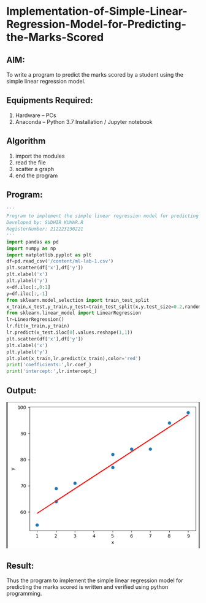 # Implementation-of-Simple-Linear-Regression-Model-for-Predicting-the-Marks-Scored

## AIM:
To write a program to predict the marks scored by a student using the simple linear regression model.

## Equipments Required:
1. Hardware – PCs
2. Anaconda – Python 3.7 Installation / Jupyter notebook

## Algorithm
1. import the modules
2. read the file
3. scatter a graph 
4. end the program

## Program:
```python
'''
Program to implement the simple linear regression model for predicting the marks scored.
Developed by: SUDHIR KUMAR.R 
RegisterNumber: 212223230221
'''
import pandas as pd
import numpy as np
import matplotlib.pyplot as plt
df=pd.read_csv('/content/ml-lab-1.csv')
plt.scatter(df['x'],df['y'])
plt.xlabel('x')
plt.ylabel('y')
x=df.iloc[:,0:1]
y=df.iloc[:,-1]
from sklearn.model_selection import train_test_split
x_train,x_test,y_train,y_test=train_test_split(x,y,test_size=0.2,random_state=0)
from sklearn.linear_model import LinearRegression
lr=LinearRegression()
lr.fit(x_train,y_train)
lr.predict(x_test.iloc[0].values.reshape(1,1))
plt.scatter(df['x'],df['y'])
plt.xlabel('x')
plt.ylabel('y')
plt.plot(x_train,lr.predict(x_train),color='red')
print('coefficients:',lr.coef_)
print('intercept:',lr.intercept_)
```

## Output:
![simple linear regression model for predicting the marks scored](pic.png)


## Result:
Thus the program to implement the simple linear regression model for predicting the marks scored is written and verified using python programming.
